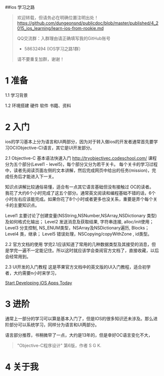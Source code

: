##ios 学习之路



> 欢迎转载，但请务必在明确位置注明出处！
> https://github.com/dungeonsnd/publicdoc/blob/master/published/4_2015_ios_learning/learn-ios-from-rookie.md
> 
> QQ交流群：入群理由请正确填写我的GitHub账号
>  * 58632494 (IOS学习之路1群）
>
>请不要重复加群，谢谢！


# 1 准备

1.1  学习背景

1.2  环境搭建
  硬件
  软件
  书籍、资料


# 2 入门
ios的学习基本上分为语言和UI两部分，因为对于转入做ios的开发者通常首先要学习OC(Objective-C)语言，其它是UI开发部分。

2.1 Objective-C 基本语法快速入门
http://tryobjectivec.codeschool.com/
课程分为五个部分(Level1 - level5)，每个部分又分为若干关卡。 每个关卡的学习过程中，读者先阅读页面左侧的文本讲解，然后完成网页中给出的任务(mission)，完成任务后才能进入下一关。

知识点讲解比较通俗易懂，适合有一点其它语言基础但没有接触过 OC的读者。 我花了大约6个小时完成了这五个部分。通常英文阅读和编程基础不错的话，6个小时左右应该能完成。如果你花了8个小时或者更多也没关系，重要是弄个每个关卡的主要知识点。

Level1 主要讨论了创建变量(NSString,NSNumber,NSArray,NSDictionary 类型)及如何格式化输出；
Level2 发送消息及获取结果, 字符串连接, alloc/init使用；
Level3 分支控制, NS_ENUM类型，NSArray及NSDictionary遍历, Blocks；
Level4 类，继承；
Level5 错误处理，NSCopying/copyWithZone ,  id类型。


2.2  官方文档的使用
学完2.1应该知道了常用的几种数据类型及其接受的消息，但是学完一遍不一定能记住。所以这时就应该学会查阅官方文档了，直接收藏，以后会经常用到。


2.3  UI开发的入门教程
这是苹果官方文档中的英文版的UI入门教程，适合初学者，大约需要n小时来学习，


[Start Developing iOS Apps Today](https://developer.apple.com/library/ios/referencelibrary/GettingStarted/RoadMapiOS/index.html#//apple_ref/doc/uid/TP40011343-CH2-SW1)




# 3 进阶

通常上一部分的学习可以算是基本入门了，但是IOS的很多知识还未涉及。那么进阶部分可以系统学习，同样分为语言和UI两部分。


语言部分推荐，书稍微早了一点，大约是13年的，但是幸好OC语言变化不大，
>  "Objective-C程序设计"       第6版，作者 S G K.
>  



# 4 关于我
